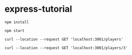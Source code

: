 # express-tutorial

`npm install`

`npm start`

```
curl --location --request GET 'localhost:3001/players'
```

```
curl --location --request GET 'localhost:3001/players/3'
```
